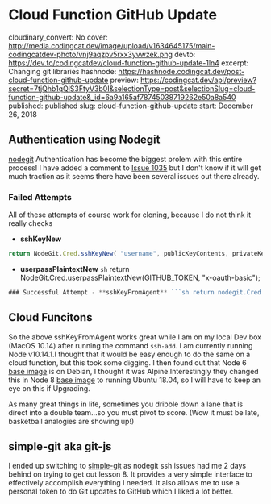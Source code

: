 # Cloud Function GitHub Update

cloudinary_convert: No
cover: http://media.codingcat.dev/image/upload/v1634645175/main-codingcatdev-photo/vnj9aqzpv5rxx3yvwzek.png
devto: https://dev.to/codingcatdev/cloud-function-github-update-1ln4
excerpt: Changing git libraries
hashnode: https://hashnode.codingcat.dev/post-cloud-function-github-update
preview: https://codingcat.dev/api/preview?secret=7tjQhb1qQlS3FtyV3b0I&selectionType=post&selectionSlug=cloud-function-github-update&_id=6a9a165af78745038719262e50a8a540
published: published
slug: cloud-function-github-update
start: December 26, 2018

## Authentication using Nodegit

[nodegit](https://github.com/nodegit/nodegit)
 Authentication has become the biggest prolem with this entire process! I have added a comment to [Issue 1035](https://github.com/nodegit/nodegit/issues/1035) but I don't know if it will get much traction as it seems there have been several issues out there already.

### Failed Attempts

All of these attempts of course work for cloning, because I do not think it really checks

- **sshKeyNew**

```jsx
return NodeGit.Cred.sshKeyNew( "username", publicKeyContents, privateKeyContents, "").then(function(cred) { assert.ok(cred instanceof NodeGit.Cred); });

```

- **userpassPlaintextNew** `sh` return NodeGit.Cred.userpassPlaintextNew(GITHUB_TOKEN, "x-oauth-basic");

```jsx
### Successful Attempt - **sshKeyFromAgent** ```sh return nodegit.Cred.sshKeyFromAgent(userName);

```

## Cloud Funcitons

So the above sshKeyFromAgent works great while I am on my local Dev box (MacOS 10.14) after running the command `ssh-add`. I am currently running Node v10.14.1.I thought that it would be easy enough to do the same on a cloud function, but this took some digging. I then found out that Node 6 [base image](https://cloud.google.com/functions/docs/concepts/nodejs-6-runtime#base_image) is on Debian, I thought it was Alpine.Interestingly they changed this in Node 8 [base image](https://cloud.google.com/functions/docs/concepts/nodejs-8-runtime#base_image) to running Ubuntu 18.04, so I will have to keep an eye on this if Upgrading.

As many great things in life, sometimes you dribble down a lane that is direct into a double team...so you must pivot to score. (Wow it must be late, basketball analogies are showing up!)

## simple-git aka git-js

I ended up switching to [simple-git](https://github.com/steveukx/git-js) as nodegit ssh issues had me 2 days behind on trying to get out lesson 8. It provides a very simple interface to effectively accomplish everything I needed. It also allows me to use a personal token to do Git updates to GitHub which I liked a lot better.
